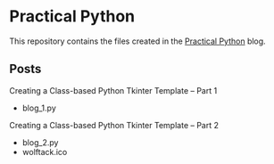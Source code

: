 # Practical Python

This repository contains the files created in the [Practical Python](https://practicalpythonnow.blogspot.com/) blog.

## Posts

Creating a Class-based Python Tkinter Template – Part 1
- blog_1.py

Creating a Class-based Python Tkinter Template – Part 2
- blog_2.py
- wolftack.ico